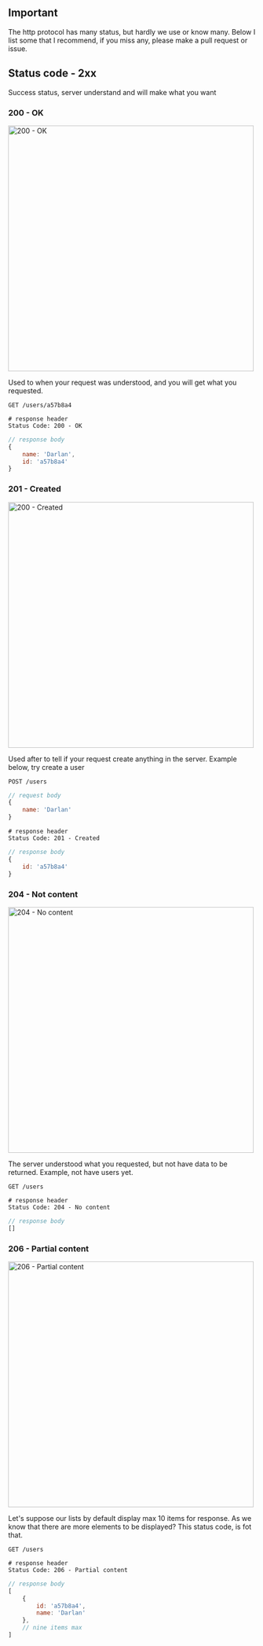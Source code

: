 ## Important

The http protocol has many status, but hardly we use or know many. Below I list some that I recommend, if you miss any, please make a pull request or issue.

## Status code - 2xx

Success status, server understand and will make what you want

### 200 - OK
<img src="https://http.cat/200" alt="200 - OK" width="500">

Used to when your request was understood, and you will get what you requested.

```http
GET /users/a57b8a4
```


```http
# response header
Status Code: 200 - OK
```

```js
// response body
{
    name: 'Darlan', 
    id: 'a57b8a4'
}
```

### 201 - Created
<img src="https://http.cat/201" alt="200 - Created" width="500">

Used after to tell if your request create anything in the server. Example below, try create a user

```http
POST /users
```

```js
// request body
{
    name: 'Darlan'
}
```

```http
# response header
Status Code: 201 - Created
```

```js
// response body
{
    id: 'a57b8a4'
}
```

### 204 - Not content
<img src="https://http.cat/204" alt="204 - No content" width="500">

The server understood what you requested, but not have data to be returned. Example, not have users yet.

```http
GET /users
```


```http
# response header
Status Code: 204 - No content
```

```js
// response body
[]
```

### 206 - Partial content
<img src="https://http.cat/206" alt="206 - Partial content" width="500">

Let's suppose our lists by default display max 10 items for response. As we know that there are more elements to be displayed? This status code, is fot that.

```http
GET /users
```


```http
# response header
Status Code: 206 - Partial content
```

```js
// response body
[
    {
        id: 'a57b8a4',
        name: 'Darlan'
    },
    // nine items max 
]
```